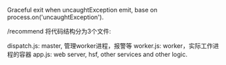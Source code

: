 Graceful exit when uncaughtException emit, base on process.on('uncaughtException').




/recommend
将代码结构分为3个文件:

dispatch.js: master, 管理worker进程，报警等
worker.js: worker，实际工作进程的容器
app.js: web server, hsf, other services and other logic.